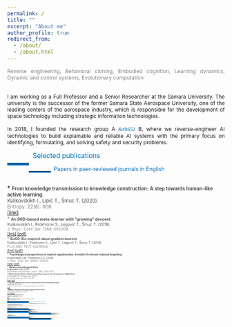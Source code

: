 ```yaml
---
permalink: /
title: ""
excerpt: "About me"
author_profile: true
redirect_from: 
  - /about/
  - /about.html
---
```



<div style ="text-align: justify;">


<span style ="color:gray; font-size:85%; ">
Reverse engineering, Behavioral cloning, Embodied cognition, Learning dynamics, Dynamic and control systems, Evolutionary computation</span><br><br>

<span style ="font-size:85%; ">

I am working as a Full Professor and a Senior Researcher at the Samara University. The university is the successor of the former Samara State Aerospace University, one of the leading centers of the aerospace industry, which is responsible for the development of space technology including strategic information technologies.<br>
<br>
In 2018, I founded the research group A <span style='color:#0070bc; font-family: Symbola, serif; '>&#8652</span> B,
where we reverse-engineer AI technologies to build explainable and reliable AI systems with the primary focus on identifying, formulating, and solving safety and security problems. 

<!---
I obtained my Ph.D. in Signal Processing, Data Science, and Automation Control from the Faculty of Computer Science at the Samara State Aerospace University in 2011, defending the thesis entitled “Increasing the efficiency of correlation spectral analysis with analytical decomposition method”. The thesis presents novel methods for computationally efficient time series analysis based on the extended orthogonality relations in the Fourier decomposition method.<br>
<br>

In 2020, I defended my post-doctoral degree (Dr.Sc.) thesis in Theoretical Computer Science, entitled “The universal equation for describing the learning processes in technical, social, and natural environments”. In contrast to the prevailing trend towards a theoretical justification for implicit dynamic regularization in deep networks, my thesis is highly transdisciplinary and builds up the artificial intelligence and deep learning theories by explaining the phenomenon of implicit regularization of exponential-type functions through modeling learning behaviors in different environments. It principally directed towards explainable and transparent models with complete control over implicit and inductive biases. The post-doctoral degree defense was organized by the Penza State Technological University, which is based on the computer hardware manufacture in Penza, responsible for building the first computer in the USSR.<br>
<br>

I led a number of research and industry projects, related to my postdoctoral degree thesis. The primary focus of our <b>BCAIL</b> research group is on modeling mechanisms of evolution of mind and cognitive functions of a society or group(s) within a society.<br>
-->

 <!--
The primary focus of our <b>BCAIL</b> research group is on modeling mechanisms of evolution of mind and cognitive functions of a society or group(s) within a society with regards to the Desirable Difficulties framework. The framework suggests that information must require a considerable but desirable amount of effort while being comprehensible. 
This allows for <strong>training on less data</strong> with the right amount of difficulty for <strong>faster learning</strong>. Recently I was a Postdoctoral Scholar at the University of Zagreb and Ruđer Bošković Institute where we developed the Desirable Difficulties framework in terms of ecological models and networks aiming to overcome the variety of limitations of extant machine learning models.  
-->
</span>
</div>

<p style="float:left;">
    <hr style="float:left; border-bottom: 5px solid #0070bc; width: 10%; clear: none; position: relative; top: 1.0em;"/>
</p>
<a name="publications"></a>
<div style="font-size:110%; color: #0070bc">
    &nbsp; Selected publications
</div>



<p style="float:left;">
    <hr style="float:left; border-bottom: 3px solid #0070bc; width: 10%; clear: none; position: relative; top: 0.85em;"/>
</p>
<div style="font-size:90%; color: #0070bc;">
&nbsp; Papers in peer-reviewed journals in English
</div>
<p id="short-spaced" style="line-height: 5%;">
<br>
</p>
<!--- & 
*   <span style="color:#494e52; font-size:80%">
    <b>Painless step size adaptation for SGD</b>.<br>
    Kulikovskikh I., Legović T. (2021). 
    <span style="color:gray">
    (submitted) <br>
-->  
<!--- & -->
*   <span style="color:#494e52; font-size:80%">
    <b>From knowledge transmission to knowledge construction: A step towards 
    human-like active learning</b>. <br>
    Kulikovskikh I., Lipić T., Šmuc T. (2020). <br>
    <span style="color:gray">
    Entropy. 22(8): 906.<br>
    <a href="https://www.mdpi.com/1099-4300/22/8/906/htm">[link]</a><br>
<!--- & -->
*   <span style="color:#494e52; font-size:80%">
    <b>An SGD-based meta-learner with "growing" descent</b>.<br>
    Kulikovskikh I., Prokhorov S., Legović T., Šmuc T. (2019). <br>
    <span style="color:gray">
    J. Phys.: Conf. Ser. 1368: 052008.<br>
    <a href="https://iopscience.iop.org/article/10.1088/1742-6596/1368/5/052008">[link]</a>
    <a href="https://ilonakulikovskikh.github.io/files/kulikovskikh2019.pdf">[pdf]</a><br>
<!--- & -->
*   <span style="color:#494e52; font-size:80%">
    <b>BioGD: Bio-inspired robust gradient descent</b>.<br>
    Kulikovskikh I., Prokhorov S., Lipić T., Legović T., Šmuc T. (2019). <br>
    <span style="color:gray">
    PLoS ONE. 14(7): e0219004.<br>
    <a href="https://journals.plos.org/plosone/article?id=10.1371/journal.pone.0219004">[link]</a>
    <a href="https://ilonakulikovskikh.github.io/files/kulikovskikh2019_1.pdf">[pdf]</a><br>
<!--- & -->
*   <span style="color:#494e52; font-size:80%">
    <b>Psychological perspectives on implicit regularization: A model of retrieval-induced forgetting</b>.<br>
    <span style="color:#494e52">
    Kulikovskikh I.M., Prokhorov S.A. (2018). <br>
    <span style="color:gray">
    J. Phys.: Conf. Ser. 1096(1): 012079.<br>
    <a href="https://iopscience.iop.org/article/10.1088/1742-6596/1096/1/012079">[link]</a>
    <a href="https://ilonakulikovskikh.github.io/files/kulikovskikh2018.pdf">[pdf]</a><br>
<!--- & -->
*   <span style="color:#494e52; font-size:80%">
    <b>Meixner nonorthogonal filters</b>.<br>
    Kulikovskikh I.M. (2018). <br>
    <span style="color:gray">
    Automation and Remote Control. 79(8): 1458-1473.<br>
<!--- & -->
*   <span style="color:#494e52; font-size:80%">
    <b>Minimizing the effects of floor and ceiling to improve the convergence of loglikelihood</b>.<br>
    Kulikovskikh I.M., Prokhorov S.A. (2017). <br>
    <span style="color:gray">
    Procedia Engineering. 201: 779–788.<br>
    <a href="https://www.sciencedirect.com/science/article/pii/S1877705817341607">[link]</a>
    <a href="https://ilonakulikovskikh.github.io/files/kulikovskikh2017_1.pdf">[pdf]</a><br>
<!--- & -->
*   <span style="color:#494e52; font-size:80%">
    <b>Cognitive validation maps for early occupancy detection in environmental sensing</b>.<br>
    Kulikovskikh I.M. (2017). <br>
    <span style="color:gray">
    Engineering Applications of Artificial Intelligence. 65: 330-335.<br>
    <a href="https://ilonakulikovskikh.github.io/files/kulikovskikh2017_2.pdf">[pdf]</a><br>
<!--- & -->
*   <span style="color:#494e52; font-size:80%">
    <b>Promoting collaborative learning through regulation of guessing in clickers</b>.<br>
    Kulikovskikh I.M., Prokhorov S.A., Suchkova S.A. (2017). <br>
    <span style="color:gray">
    Computers in Human Behavior. 75: 81-91.<br>
    <a href="https://ilonakulikovskikh.github.io/files/kulikovskikh2017.pdf">[pdf]</a>
    <a href="https://ilonakulikovskikh.github.io/files/materials_kulikovskikh2017.pdf">[materials]</a><br>
<!--- & -->
*   <span style="color:#494e52; font-size:80%">
    <b>Pole position problem for Meixner filters</b>. <br>
    Prokhorov S.A., Kulikovskikh I.M. (2016).<br>
    <span style="color:gray">
    Signal Processing. 120: 8-12.<br>
    <a href="https://ilonakulikovskikh.github.io/files/prokhorov2016.pdf">[pdf]</a><br>
<!--- & -->
*   <span style="color:#494e52; font-size:80%">
    <b>Unique condition for generalized  Laguerre functions to solve pole position problem</b>.<br>
    Prokhorov S.A., Kulikovskikh I.M. (2015).<br>
    <span style="color:gray">
    Signal Processing. 108: 25-29. <br>
    <a href="https://ilonakulikovskikh.github.io/files/prokhorov2015.pdf">[pdf]</a><br>
<!--- & -->

<p style="float:left;">
    <hr style="float:left; border-bottom: 3px solid #0070bc; width: 10%; clear: none; position: relative; top: -0.1em;"/>
</p>
<div style="font-size:90%; color: #0070bc;">
&nbsp; Papers in peer-reviewed conference proceedings in English
</div>
<p id="short-spaced" style="line-height: 5%;">
<br>
</p>
<!--- & -->
*   <span style="color:#494e52; font-size:80%">
    <b> Growth and harvest induce essential dynamics in neural networks</b>.<br>
    Kulikovskikh I., Legović T. (2021). <br>
    <span style="color:gray">
    In: ACM Companion proceedings of the Genetic and Evolutionary Computation Conference (GECCO'2021). July 10-14, 2021. @ Lille, France. 
    (accepted)<br>
<!--- & -->
*   <span style="color:#494e52; font-size:80%">
    <b> Growing descent of stochastic gradient with
    the generalized logistic map</b>.<br>
    Kulikovskikh I., Prokhorov S., Legović T., Šmuc T. (2019). <br>
    <span style="color:gray">
    In: Proceedings of the 5th Conference on Information Technology and
    Nanotechnology (ITNT-2019). May 21-24, 2019. Samara, Russia. pp. 338-344.<br>
<!--- & -->
*   <span style="color:#494e52; font-size:80%">
    <b> A method of implicit regularization based on the phenomena of
    retrieval-induced forgetting (RIF)</b>.<br>
    Kulikovskikh I.M., Prokhorov S.A. (2018). <br>
    <span style="color:gray">
    In: Proceedings of the 4th Conference on Information Technology and
    Nanotechnology (ITNT-2018). May 21-24, 2018. Samara, Russia. pp. 2132-2137.<br>
<!--- & -->
*   <span style="color:#494e52; font-size:80%">
    <b> Modifications of log-likelihood to measure floor and ceiling
    effects</b>.<br>
    Kulikovskikh I.M., Prokhorov S.A. (2017). <br>
    <span style="color:gray">
    In: Proceedings of the 3rd Conference on Information Technology and Nanotechnology
    (ITNT-2017). Apr 25-27, 2017. Samara, Russia. pp. 1849-1853.<br>
<!--- & -->
*   <span style="color:#494e52; font-size:80%">
    <b> Fuzzy learning performance assessment based on decision
    making under internal uncertainty</b>.<br>
    Prokhorov S.A., Kulikovskikh I.M. (2015). <br>
    <span style="color:gray">
    In: Proceedings of the 7th Computer Science and Electronic
    Engineering Conference (CEEC’15). Sep 24-25, 2015. Colchester, UK. pp. 65-70.<br>
    <a href="https://ilonakulikovskikh.github.io/files/prokhorov2015_1.pdf">[pdf]</a>
    <a href="https://ilonakulikovskikh.github.io/files/talk_prokhorov2015_1.pdf">[talk]</a><br>
<!--- & -->
 
<p style="float:left;">
 <hr style="float:left; border-bottom: 3px solid #0070bc; width: 10%; clear: none; position: relative; top: -0.1em;"/>
</p>
<div style="font-size:90%; color: #0070bc;">
&nbsp; Presentations in English
</div>
<p id="short-spaced" style="line-height: 5%;">
<br>
</p>
 
 <!--- & -->
*   <span style="color:#494e52; font-size:80%">
    <b> Classical versus quantum convergence dynamics in energy-based neural networks.</b> <br>
    Kulikovskikh I., Legović T. (2021).<br>
    <span style="color:gray">
    The Virtual Bristol Quantum Information Technologies Workshop (BQIT:21). Apr 26-28, 2021. Bristol, UK.<br>
    <a href="https://ilonakulikovskikh.github.io/files/26_BQIT21_Poster.pdf">[pdf]</a>

<!--- & -->
*   <span style="color:#494e52; font-size:80%">
    <b> Neurons in active learning learn less than they think</b>. <br>
    Kulikovskikh I., Lipić T., Šmuc T. (2020).<br>
    <span style="color:gray">
    5th Workshop on Data Science (IWDS 2020). Nov 24, 2020. Zagreb, Croatia.<br>
    <a href="https://ilonakulikovskikh.github.io/files/IWDS2020_Kulikovskikh.pdf">[pdf]</a>
    <a href="https://ilonakulikovskikh.github.io/files/IWDS2020_Kulikovskikh.mov">[video]</a>
    <a href="https://drive.google.com/file/d/1Cxbe4hO7DhtRAob6shVdUdCzNw_6K9fC/view">[talk]</a><br>
<!--- & -->
*   <span style="color:#494e52; font-size:80%">
    <b> Machines in a classroom: Towards human-like active learning</b>. <br>
    Kulikovskikh I., Šmuc T. (2019).<br>
    <span style="color:gray">
    22nd Conference on Discovery Science (DS 2019). Oct 28-30, 2019. Split, Croatia.<br>
    <a href="https://ilonakulikovskikh.github.io/files/abst_kulikovskikh2019_2.pdf">[abstract]</a>
    <a href="https://ilonakulikovskikh.github.io/files/post_kulikovskikh2019_2.pdf">[poster]</a>
    <a href="https://prezi.com/view/ivikvBr4IXjZAlXW4QoX/">[talk]</a><br>
<!--- & -->
*   <span style="color:#494e52; font-size:80%">
    <b> Bio-inspired robust machine learning</b>.<br>
    Kulikovskikh I., Šmuc T. (2019).<br>
    <span style="color:gray">
    4th Workshop on Data Science (IWDS 2019). Oct 15, 2019. Zagreb, Croatia.<br>
    <a href="https://ilonakulikovskikh.github.io/files/abst_kulikovskikh2019.pdf">[abstract]</a>
    <a href="https://ilonakulikovskikh.github.io/files/post_kulikovskikh2019.pdf">[poster]</a><br>
<!--- & -->
*   <span style="color:#494e52; font-size:80%">
    <b> Robust machine learning inspired by the models of population dynamics</b>.<br>
    Kulikovskikh I., Šmuc T. (2019).<br>
    <span style="color:gray">
    12th International Ljubljana-Zagreb Workshop on Knowledge Technologies and Data Science. Oct
    24-25, 2019. University of Zagreb, Zagreb, Croatia.<br>
    <a href="https://ilonakulikovskikh.github.io/files/talk_kulikovskikh2019_1.pdf">[talk]</a><br>
<!--- & -->
*   <span style="color:#494e52; font-size:80%">
    <b> Modelling machine-machine interactions with the generalized logistic equation</b>.<br>
    Kulikovskikh I. (2018).<br>
    <span style="color:gray">
    Seminar on Data Science. Nov 8, 2018. Laboratory for Machine Learning and Knowledge
    Representation, Ruđer Bošković Institute, Zagreb, Croatia.<br>
<!--- & -->
*   <span style="color:#494e52; font-size:80%">
    <b> Implicit regularization in machine-machine interactions</b>.<br>
    Kulikovskikh I. (2018).<br>
    <span style="color:gray">
    Keynote lecture. April 16, 2018. International Conference PIT 2018, Samara, Russia.<br>
<!--- & -->
*   <span style="color:#494e52; font-size:80%">
    <b> Implicit regularization of regression models</b>.<br>
    Kulikovskikh I. (2017).<br>
    <span style="color:gray">
    Seminar on Problems in Mathematics.
    December 8, 2017. Department of Mathematics, Samara University, Samara, Russia.<br>
<!--- & -->
*   <span style="color:#494e52; font-size:80%">
    <b> Some lightweight algorithms for scientific computing in mobile technologies</b>.<br>
    Kulikovskikh I.M., Prokhorov S.A. (2013).<br>
    <span style="color:gray">
    8th International Conference on Applied Mathematics and Scientific Computing. Jun 10-14, 2013. Šibenik, Croatia.<br>

<p style="float:left;">
     <hr style="float:left; border-bottom: 3px solid #0070bc; width: 10%; clear: none; position: relative; top: -0.1em;"/>
 </p>
 <div style="font-size:90%; color: #0070bc;">
 &nbsp; Books in Russian
 </div>
 <p id="short-spaced" style="line-height: 5%;">
 <br>
 </p>
 
<!--- & -->
*   <span style="color:#494e52; font-size:80%">
    <b> Numerical methods and algorithms for time series analysis with orthogonal decomposition method</b>. <br>
    Prokhorov S.A, Kulikovskikh I.M. (2019).<br>
    <span style="color:gray">
    Samara: Insoma-press, 2019. 254 p. [in Russian]<br>
<!--- & -->
*   <span style="color:#494e52; font-size:80%">
    <b> Numerical methods, algorithms, and programs for computational and natural experiments</b>.<br> 
    Prokhorov S.A, Kulikovskikh I.M. (2019).<br>
    <span style="color:gray">
    Samara: Insoma-press, 2019. 208 p. [in Russian]<br>
<!--- & -->
*   <span style="color:#494e52; font-size:80%">
    <b> Classical orthogonal functions and its applications. Part I. Orthogonal functions of exponential type: 2nd edition</b>. <br>
    Prokhorov S.A, Kulikovskikh I.M. (2019).<br>
    <span style="color:gray">
    Samara: Insoma-press, 2019. 200 p. [in Russian]<br>
<!--- & -->
*   <span style="color:#494e52; font-size:80%">
    <b> Classical orthogonal functions and its applications. Part I. Orthogonal functions of exponential type</b>. <br>
    Prokhorov S.A, Kulikovskikh I.M. (2013).<br>
    <span style="color:gray">
    Samara: Insoma-press, 2013. 200 p. [in Russian]<br>
    <a href="https://ilonakulikovskikh.github.io/files/book_kulikovskikh2013.pdf">[book]</a><br>
<!--- & -->
*   <span style="color:#494e52; font-size:80%">
    <b> Orthogonal models of correlation and spectral characteristics of stochastic processes</b>. <br>
    Prokhorov S.A, Kulikovskikh I.M. (2008).<br>
    <span style="color:gray">
    Samara: Samara Branch of Russian Academy of Sciences, 2008. 301 p. [in Russian]<br>
<!--- & -->
*   <span style="color:#494e52; font-size:80%">
    <b> Algorithms and software implementation for correlation-spectral analysis with Jacobi elliptic functions</b>. <br>
    Kulikovskikh I.M. (2007).<br>
    <span style="color:gray">
    In Prokhorov S.A. (ed.) Applied analysis of stochastic processes.
    Samara: Samara Scientific Center of the Russian Academy of Sciences, 347-360. [in Russian]<br>
<!--- & -->

<p style="float:left;">
    <hr style="float:left; border-bottom: 3px solid #0070bc; width: 10%; clear: none; position: relative; top: -0.1em;"/>
</p>
<div style="font-size:90%; color: #0070bc;">
&nbsp; Papers in peer-reviewed journals in Russian
</div>
<p id="short-spaced" style="line-height: 5%;">
<br>
</p>

<!--- & -->
*   <span style="color:#494e52; font-size:80%">
    <b>Reducing computational costs in deep learning on almost linearly separable training data</b>.<br>
    Kulikovskikh I.M. (2020).<br>
    <span style="color:gray">
    Computer Optics. 44(2): 282-289. [in Russian]<br>
<!--- & -->
*   <span style="color:#494e52; font-size:80%">
    <b>Regularizing orthogonal models of probabilistic characteristics by validating their basic properties</b>.<br>
    Prokhorov S.A., Kulikovskikh I.M. (2018).<br>
    <span style="color:gray">
    Software & Systems. 31(1): 99-101. [in Russian]<br>
<!--- & -->
*   <span style="color:#494e52; font-size:80%">
    <b>Regulating complexity of adaptive multiple-choice testing with fuzzy cognitive maps</b>.<br>
    Kulikovskikh I.M., Prokhorov S.A. (2018).<br>
    <span style="color:gray">
    Software systems and computational methods. 4: 15-26. [in Russian]<br>
<!--- & -->
*   <span style="color:#494e52; font-size:80%">
    <b>Anomaly detection in an ecological feature space to improve the accuracy of human activity identification in building</b>.<br>
    Kulikovskikh I.M. (2017).<br>
    <span style="color:gray">
    Computer Optics. 41(1): 126-133. [in Russian]<br>
<!--- & -->
*   <span style="color:#494e52; font-size:80%">
    <b> Reinterpreting regression models with a tree-step cognition model</b>.<br>
    Kulikovskikh I.M. (2017).<br>
    <span style="color:gray">
    Software & Systems. 30(4): 601-608. [in Russian]<br>
<!--- & -->
*   <span style="color:#494e52; font-size:80%">
    <b>An approach to feature extraction to detect occupancy in buildings using ecological factors</b>.<br>
    Kulikovskikh I.M. (2016).<br>
    <span style="color:gray">
    Izvestia of Samara Scientific Center of the Russian Academy of Sciences. 18(4-4): 754-759. [in Russian]<br>
<!--- & -->
*   <span style="color:#494e52; font-size:80%">
    <b> Fuzzy collaborative learning with partial knowledge</b>.<br>
    Kulikovskikh I.M., Prokhorov S.A., Suchkova S.A., Matytsin E.V. (2016).<br>
    <span style="color:gray">
    Izvestia of Samara Scientific Center of the Russian Academy of Sciences. 18(4-4): 760-765. [in Russian]<br>
<!--- & -->
*   <span style="color:#494e52; font-size:80%">
    <b>Computing coefficients of nonorthogonal Meixner filters with GNU Octave</b>.<br>
    Kulikovskikh I.M. (2016).<br>
    <span style="color:gray">
    Journal of Radio Electronics. 6: 8. [in Russian]<br>
<!--- & -->
*   <span style="color:#494e52; font-size:80%">
    <b> Clustering diagnostic tests on English prepositions with the Bloom's taxonomy</b>.<br>
    Prokhorov S.A., Suchkova S.A., Kulikovskikh I.M. (2015).<br>
    <span style="color:gray">
    Izvestia of Samara Scientific Center of the Russian Academy of Sciences. 17(2-5): 1097-1103. [in Russian]<br>
<!--- & -->
*   <span style="color:#494e52; font-size:80%">
    <b>Optimality condition for Meixner filters</b>.<br>
    Prokhorov S.A., Suchkova S.A., Kulikovskikh I.M. (2015).<br>
    <span style="color:gray">
    Journal of Radio Electronics. 4: 11. [in Russian]<br>
<!--- & -->
*   <span style="color:#494e52; font-size:80%">
    <b>An efficient implementation of the estimates of Fourier coefficients with limited computational resources</b>.<br>
    Prokhorov S.A., Kulikovskikh I.M. (2015).<br>
    <span style="color:gray">
    Software & Systems. 3: 113-118. [in Russian]<br>
<!--- & -->
*   <span style="color:#494e52; font-size:80%">
    <b>Building software systems with objects interaction diagram</b>.<br>
    Prokhorov S.A., Kulikovskikh I.M. (2012).<br>
    <span style="color:gray">
    Software & Systems. 3: 5-8. [in Russian]<br>
<!--- & -->
*   <span style="color:#494e52; font-size:80%">
    <b>Numerical-analytical approach to computing integrals in orthogonal models</b>.<br>
    Prokhorov S.A., Kulikovskikh I.M. (2009).<br>
    <span style="color:gray">
    Journal of Samara State Technical University. Ser. Physical and Mathematical Sciences. 2(19): 140-146. [in Russian]<br>
<!--- & -->
*   <span style="color:#494e52; font-size:80%">
    <b>Approximating correlation and power spectral density models with Sonin-Laguerre orthogonal functions</b>.<br>
    Prokhorov S.A., Kulikovskikh I.M. (2008).<br>
    <span style="color:gray">
    Journal of Samara State Technical University. Ser. Physical and Mathematical Sciences. 2(17): 185-191. [in Russian]<br>
<!--- & -->
*   <span style="color:#494e52; font-size:80%">
    <b>Frequency characteristics of Sonin-Laguerre orthogonal functions</b>.<br>
    Prokhorov S.A., Kulikovskikh I.M. (2007).<br>
    <span style="color:gray">
    Journal of Samara State Technical University. Ser. Physical and Mathematical Sciences. 2(15): 123-127. [in Russian]<br>

<p style="float:left;">
    <hr style="float:left; border-bottom: 3px solid #0070bc; width: 10%; clear: none; position: relative; top: -0.1em;"/>
</p>
<div style="font-size:90%; color: #0070bc;">
&nbsp; Preprints
</div>
<p id="short-spaced" style="line-height: 5%;">
<br>
</p>

<!--- & -->
*   <span style="color:#494e52; font-size:80%">
    <b> Stop looking for bio-inspiration. Let machines have their own world</b>.<br>
    Kulikovskikh I., Legović T. (2021). <br>
    <span style="color:gray">
    (working paper)<br>
<!--- & -->
*   <span style="color:#494e52; font-size:80%">
    <b> Grow slower, converge faster: Towards better convergence dynamics</b>.<br>
    Kulikovskikh I., Legović T. (2021). <br>
    <span style="color:gray">
    (working paper)<br>
<!--- & -->
*   <span style="color:#494e52; font-size:80%">
    <b> Neurons learn slower than they think</b>.<br>
    Kulikovskikh I. (2021). <br>
    <span style="color:gray">
    <a href="https://arxiv.org/abs/2104.02578">[ArXiv]</a><br>
    (working paper)<br>
<!--- & -->
*   <span style="color:#494e52; font-size:80%">
    <b>Painless step size adaptation for SGD</b>.<br>
    Kulikovskikh I., Legović T. (2021). <br>
    <span style="color:gray">
    <a href="https://arxiv.org/abs/2102.00853">[ArXiv]</a><br>
    <span style="color:#494e52">
    <b>Step size self-adaptation for SGD</b>.<br>
    Kulikovskikh I., Legović T. (2021). <br>
    <span style="color:gray">
    <a href="https://www.techrxiv.org/articles/preprint/Step_size_self-adaptation_for_SGD/14363477">[TechRxiv]</a>
    (working paper)<br>
<!--- & -->
*   <span style="color:#494e52; font-size:80%">
    <b>Why to "grow" and "harvest" deep learning models?</b><br>
    Kulikovskikh I., Legović T. (2020). <br>
    <span style="color:gray">
    <a href="https://arxiv.org/abs/2008.03501">[ArXiv]</a>
    (working paper)<br>
    
    
<p style="float:left;">
    <hr style="float:left; border-bottom: 3px solid #0070bc; width: 10%; clear: none; position: relative; top: -0.1em;"/>
</p>
<div style="font-size:90%; color: #0070bc;">
&nbsp; Interview
</div>
<p id="short-spaced" style="line-height: 5%;">
<br>
</p>
<!--- & -->
*   <span style="color:#494e52; font-size:80%">
    <b> Robots are at the desk: Machines also need to study</b>.<br>
    Kulikovskikh I. (2019). <br>
    <span style="color:gray">
    Interview for the science community weekly newspaper POISK [in Russian]<br>
    <em>POISK is a weekly newspaper for professionals in the field of scientific and educational activity, representatives of science-intensive business and innovative structures</em> <br>
    <a href="https://ilonakulikovskikh.github.io/files/POISK_21_20190524.pdf">[cover + p.13]</a><br>
